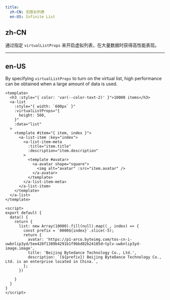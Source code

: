 ```yaml
title:
  zh-CN: 无限长列表
  en-US: Infinite List
```

## zh-CN

通过指定 `virtualListProps` 来开启虚拟列表，在大量数据时获得高性能表现。

---

## en-US

By specifying `virtualListProps` to turn on the virtual list, high performance can be obtained when a large amount of data is used.

```vue
<template>
  <h3 :style="{ color: 'var(--color-text-2)' }">10000 items</h3>
  <a-list
    :style="{ width: `600px` }"
    :virtualListProps="{
      height: 560,
    }"
    :data="list"
  >
    <template #item="{ item, index }">
      <a-list-item :key="index">
        <a-list-item-meta
          :title="item.title"
          :description="item.description"
        >
          <template #avatar>
            <a-avatar shape="square">
              <img alt="avatar" :src="item.avatar" />
            </a-avatar>
          </template>
        </a-list-item-meta>
      </a-list-item>
    </template>
  </a-list>
</template>

<script>
export default {
  data() {
    return {
      list: new Array(10000).fill(null).map((_, index) => {
        const prefix = `0000${index}`.slice(-5);
        return {
          avatar: 'https://p1-arco.byteimg.com/tos-cn-i-uwbnlip3yd/5ee428f1389b4291b1f9bbd82b24105d~tplv-uwbnlip3yd-image.image',
          title: 'Beijing Bytedance Technology Co., Ltd.',
          description: `(${prefix}) Beijing ByteDance Technology Co., Ltd. is an enterprise located in China.`,
        };
      })

    }
  }
}
</script>
```
